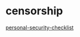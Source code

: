 # censorship

[personal-security-checklist](https://github.com/Lissy93/personal-security-checklist)
